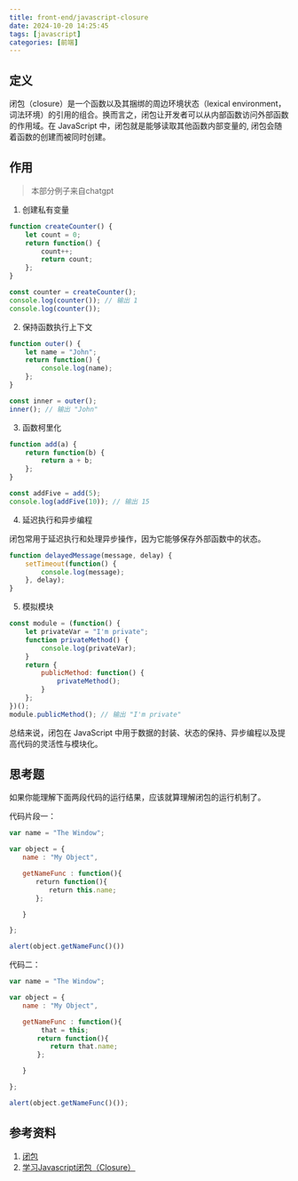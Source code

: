 ```yaml
---
title: front-end/javascript-closure
date: 2024-10-20 14:25:45
tags: [javascript]
categories: [前端]
---
```


## 定义

闭包（closure）是一个函数以及其捆绑的周边环境状态（lexical environment，词法环境）的引用的组合。换而言之，闭包让开发者可以从内部函数访问外部函数的作用域。在 JavaScript 中，闭包就是能够读取其他函数内部变量的, 闭包会随着函数的创建而被同时创建。


## 作用

> 本部分例子来自chatgpt

1. 创建私有变量

```javascript
function createCounter() {
    let count = 0;
    return function() {
        count++;
        return count;
    };
}

const counter = createCounter();
console.log(counter()); // 输出 1
console.log(counter());
```

2. 保持函数执行上下文

```javascript
function outer() {
    let name = "John";
    return function() {
        console.log(name);
    };
}

const inner = outer();
inner(); // 输出 "John"

```

3. 函数柯里化

```javascript
function add(a) {
    return function(b) {
        return a + b;
    };
}

const addFive = add(5);
console.log(addFive(10)); // 输出 15

```

4. 延迟执行和异步编程

闭包常用于延迟执行和处理异步操作，因为它能够保存外部函数中的状态。

```javascript
function delayedMessage(message, delay) {
    setTimeout(function() {
        console.log(message);
    }, delay);
}
```

5. 模拟模块

```javascript
const module = (function() {
    let privateVar = "I'm private";
    function privateMethod() {
        console.log(privateVar);
    }
    return {
        publicMethod: function() {
            privateMethod();
        }
    };
})();
module.publicMethod(); // 输出 "I'm private"
```

总结来说，闭包在 JavaScript 中用于数据的封装、状态的保持、异步编程以及提高代码的灵活性与模块化。

## 思考题

如果你能理解下面两段代码的运行结果，应该就算理解闭包的运行机制了。

代码片段一：

```javascript
var name = "The Window";

var object = {
　　name : "My Object",

　　getNameFunc : function(){
　　　　return function(){
　　　　　　return this.name;
　　　　};

　　}

};

alert(object.getNameFunc()())

```

代码二：

```javascript
var name = "The Window";

var object = {
　　name : "My Object",

　　getNameFunc : function(){
        that = this;
　　　  return function(){
　　　　　  return that.name;
　　　  };

　　}

};

alert(object.getNameFunc()());
```


## 参考资料

1. [闭包](https://developer.mozilla.org/zh-CN/docs/Web/JavaScript/Closures)
2. [学习Javascript闭包（Closure）](https://www.ruanyifeng.com/blog/2009/08/learning_javascript_closures.html)